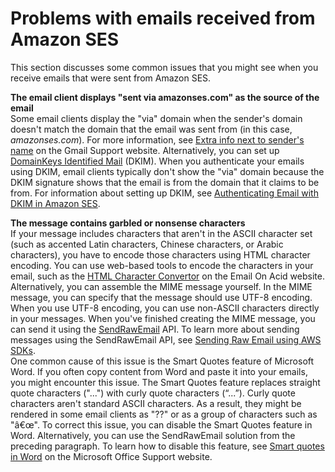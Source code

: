# Problems with emails received from Amazon SES<a name="troubleshoot-receiving"></a>

This section discusses some common issues that you might see when you receive emails that were sent from Amazon SES\.

**The email client displays "sent via amazonses\.com" as the source of the email**  
Some email clients display the "via" domain when the sender's domain doesn't match the domain that the email was sent from \(in this case, *amazonses\.com*\)\. For more information, see [Extra info next to sender's name](https://support.google.com/mail/answer/1311182?hl=en;) on the Gmail Support website\. Alternatively, you can set up [DomainKeys Identified Mail](send-email-authentication-dkim.md) \(DKIM\)\. When you authenticate your emails using DKIM, email clients typically don't show the "via" domain because the DKIM signature shows that the email is from the domain that it claims to be from\. For information about setting up DKIM, see [Authenticating Email with DKIM in Amazon SES](send-email-authentication-dkim.md)\.

**The message contains garbled or nonsense characters**  
If your message includes characters that aren't in the ASCII character set \(such as accented Latin characters, Chinese characters, or Arabic characters\), you have to encode those characters using HTML character encoding\. You can use web\-based tools to encode the characters in your email, such as the [HTML Character Convertor](https://www.emailonacid.com/resource/character-converter/) on the Email On Acid website\.  
Alternatively, you can assemble the MIME message yourself\. In the MIME message, you can specify that the message should use UTF\-8 encoding\. When you use UTF\-8 encoding, you can use non\-ASCII characters directly in your messages\. When you've finished creating the MIME message, you can send it using the [SendRawEmail](https://docs.aws.amazon.com/ses/latest/APIReference/API_SendRawEmail.html) API\. To learn more about sending messages using the SendRawEmail API, see [Sending Raw Email using AWS SDKs](examples-send-raw-using-sdk.md)\.  
One common cause of this issue is the Smart Quotes feature of Microsoft Word\. If you often copy content from Word and paste it into your emails, you might encounter this issue\. The Smart Quotes feature replaces straight quote characters \("\.\.\."\) with curly quote characters \(“\.\.\.”\)\. Curly quote characters aren't standard ASCII characters\. As a result, they might be rendered in some email clients as "??" or as a group of characters such as "â€œ"\. To correct this issue, you can disable the Smart Quotes feature in Word\. Alternatively, you can use the SendRawEmail solution from the preceding paragraph\. To learn how to disable this feature, see [Smart quotes in Word](https://support.office.com/en-us/article/smart-quotes-in-word-702fc92e-b723-4e3d-b2cc-71dedaf2f343) on the Microsoft Office Support website\.
